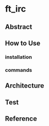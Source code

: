 # ft_irc

## Abstract

## How to Use
### installation
### commands

## Architecture

## Test

## Reference
